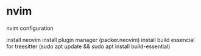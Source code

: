 # nvim
nvim configuration

install neovim
install plugin manager (packer.neovim)
install build essencial for treesitter (sudo apt update && sudo apt install build-essential)
